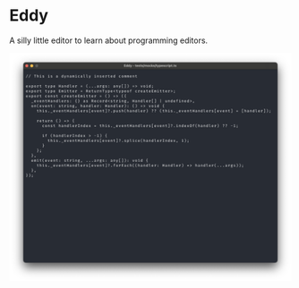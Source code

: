 # Eddy

A silly little editor to learn about programming editors.

![Eddy first screenshot](./resources/images/eddy-first.png)
